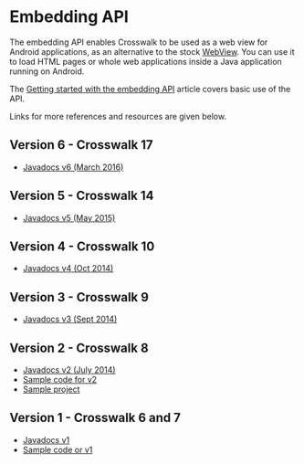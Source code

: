 
<!--

$base_url = 'http://' . $_SERVER['SERVER_NAME'] . $_SERVER['CONTEXT_PREFIX']. '/apis/';

$docs_url_v1 = $base_url . 'embeddingapidocs/reference/org/xwalk/core/package-summary.html';
$docs_url_v2 = $base_url . 'embeddingapidocs_v2/reference/org/xwalk/core/package-summary.html';

https://crosswalk-project.org/apis/embeddingapidocs_v2/reference/org/xwalk/core/package-summary.html

$sample_url_v1 = $base_url . 'embeddingapidocs/reference/org/xwalk/core/XWalkView.html';
$sample_url_v2 = $base_url . 'embeddingapidocs_v2/reference/org/xwalk/core/XWalkView.html';
-->

<h1>Embedding API</h1>

<p>The embedding API enables Crosswalk to be used as a web view for Android applications, as an alternative to the stock <a href="http://developer.android.com/guide/webapps/webview.html">WebView</a>. You can use it to load HTML pages or whole web applications inside a Java application running on Android.</p>

<p>The <a href="/documentation/android/embedding_crosswalk.html">Getting started with the embedding API</a> article covers basic use of the API.</p>

<p>Links for more references and resources are given below.</p>

<h2>Version 6 - Crosswalk 17</h2>

<ul>
  <li><a href="/apis/embeddingapidocs_v6/index.html">Javadocs v6 (March 2016)</a></li>
</ul>

<h2>Version 5 - Crosswalk 14</h2>

<ul>
  <li><a href="/apis/embeddingapidocs_v5/index.html">Javadocs v5 (May 2015)</a></li>
</ul>

<h2>Version 4 - Crosswalk 10</h2>

<ul>
  <li><a href="/apis/embeddingapidocs_v4/index.html">Javadocs v4 (Oct 2014)</a></li>
</ul>

<h2>Version 3 - Crosswalk 9</h2>

<ul>
  <li><a href="/apis/embeddingapidocs_v3/index.html">Javadocs v3 (Sept 2014)</a></li>
</ul>

<h2>Version 2 - Crosswalk 8</h2>

<ul>
  <li><a href="/apis/embeddingapidocs_v2/reference/org/xwalk/core/package-summary.html">Javadocs v2 (July 2014)</a></li>
  <li><a href="/apis/embeddingapidocs_v2/reference/org/xwalk/core/XWalkView.html">Sample code for v2</a></li>
  <li><a href="https://github.com/crosswalk-project/crosswalk/tree/master/runtime/android/sample" target="_blank">Sample project</a></li>
</ul>

<h2>Version 1 - Crosswalk 6 and 7</h1>

<ul>
  <li><a href="/apis/embeddingapidocs/reference/org/xwalk/core/package-summary.html">Javadocs v1</a></li>
  <li><a href="/apis/embeddingapidocs/reference/org/xwalk/core/XWalkView.html">Sample code or v1</a></li>
</ul>
